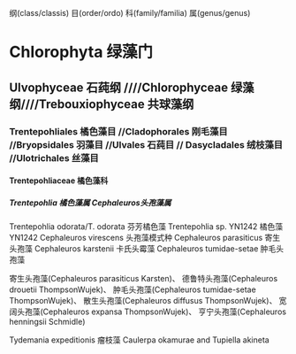 纲(class/classis)  目(order/ordo)  科(family/familia)  属(genus/genus)
# Chlorophyta 绿藻门
## Ulvophyceae 石莼纲  ////Chlorophyceae 绿藻纲////Trebouxiophyceae 共球藻纲

### Trentepohliales 橘色藻目   //Cladophorales 刚毛藻目  //Bryopsidales 羽藻目 //Ulvales 石莼目 // Dasycladales 绒枝藻目 //Ulotrichales 丝藻目

#### Trentepohliaceae 橘色藻科  
##### Trentepohlia 橘色藻属  Cephaleuros头孢藻属

Trentepohlia odorata/T. odorata  芬芳橘色藻
Trentepohlia sp. YN1242  橘色藻YN1242
Cephaleuros virescens 头孢藻模式种
Cephaleuros parasiticus 寄生头孢藻
Cephaleuros karstenii 卡氏头霉藻
Cephaleuros tumidae-setae 肿毛头孢藻

寄生头孢藻(Cephaleuros parasiticus Karsten)、
德鲁特头孢藻(Cephaleuros drouetii ThompsonWujek)、
肿毛头孢藻(Cephaleuros tumidae-setae ThompsonWujek)、
散生头孢藻(Cephaleuros diffusus ThompsonWujek)、
宽阔头孢藻(Cephaleuros expansa ThompsonWujek)、
亨宁头孢藻(Cephaleuros henningsii Schmidle)

  
Tydemania expeditionis 瘤枝藻
Caulerpa okamurae and Tupiella akineta

